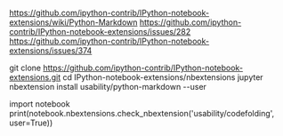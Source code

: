https://github.com/ipython-contrib/IPython-notebook-extensions/wiki/Python-Markdown
https://github.com/ipython-contrib/IPython-notebook-extensions/issues/282
https://github.com/ipython-contrib/IPython-notebook-extensions/issues/374

  git clone https://github.com/ipython-contrib/IPython-notebook-extensions.git
  cd IPython-notebook-extensions/nbextensions
  jupyter nbextension install usability/python-markdown --user

  import notebook
  print(notebook.nbextensions.check_nbextension('usability/codefolding', user=True))
